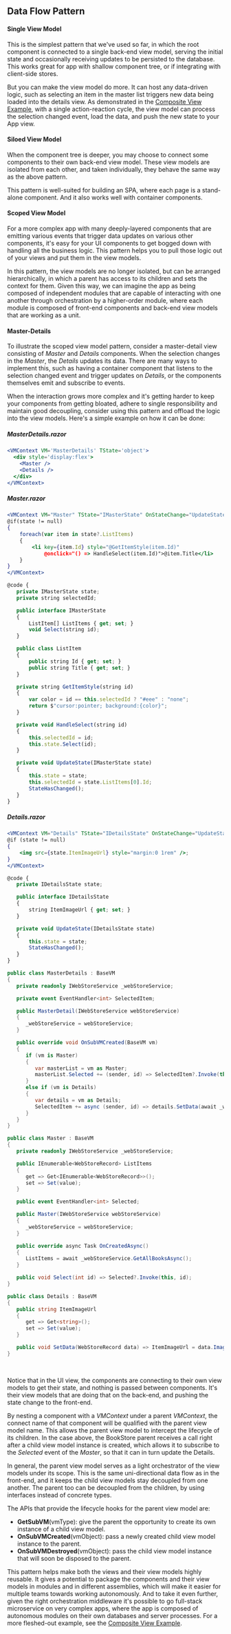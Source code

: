 ## Data Flow Pattern

#### Single View Model

This is the simplest pattern that we've used so far, in which the root component is connected to a single back-end view model, serving the initial state and occasionally receiving updates to be persisted to the database. This works great for app with shallow component tree, or if integrating with client-side stores.

<d-image src="/assets/SingleVMPattern.svg" css="width:350px;display:flex;margin:2rem auto;align-items:center;justify-content:center"></d-image>

But you can make the view model do more. It can host any data-driven logic, such as selecting an item in the master list triggers new data being loaded into the details view. As demonstrated in the [Composite View Example](compositeview), with a single action-reaction cycle, the view model can process the selection changed event, load the data, and push the new state to your App view.

#### Siloed View Model

When the component tree is deeper, you may choose to connect some components to their own back-end view model. These view models are isolated from each other, and taken individually, they behave the same way as the above pattern.

<d-image src="/assets/SiloedVMPattern.svg" css="width:350px;display:flex;margin:2rem auto;align-items:center;justify-content:center"></d-image>

This pattern is well-suited for building an SPA, where each page is a stand-alone component. And it also works well with container components.

#### Scoped View Model

For a more complex app with many deeply-layered components that are emitting various events that trigger data updates on various other components, it's easy for your UI components to get bogged down with handling all the business logic. This pattern helps you to pull those logic out of your views and put them in the view models.

In this pattern, the view models are no longer isolated, but can be arranged hierarchically, in which a parent has access to its children and sets the context for them. Given this way, we can imagine the app as being composed of independent modules that are capable of interacting with one another through orchestration by a higher-order module, where each module is composed of front-end components and back-end view models that are working as a unit.

<d-image src="/assets/ScopedVMPattern.svg" css="width:400px;display:flex;margin:2rem auto;align-items:center;justify-content:center"></d-image>

#### Master-Details

To illustrate the scoped view model pattern, consider a master-detail view consisting of _Master_ and _Details_ components. When the selection changes in the _Master_, the _Details_ updates its data. There are many ways to implement this, such as having a container component that listens to the selection changed event and trigger updates on _Details_, or the components themselves emit and subscribe to events.

When the interaction grows more complex and it's getting harder to keep your components from getting bloated, adhere to single responsibility and maintain good decoupling, consider using this pattern and offload the logic into the view models. Here's a simple example on how it can be done:

<d-tab>
<d-tab-item itemkey="view" label="View">

<h5>MasterDetails.razor</h4>

```jsx
<VMContext VM='MasterDetails' TState='object'>
  <div style='display:flex'>
    <Master />
    <Details />
  </div>
</VMContext>
```

<h5>Master.razor</h4>

```jsx
<VMContext VM="Master" TState="IMasterState" OnStateChange="UpdateState">
@if(state != null)
{
    foreach(var item in state?.ListItems)
    {
        <li key={item.Id} style="@GetItemStyle(item.Id)"
            @onclick="() => HandleSelect(item.Id)">@item.Title</li>
    }
}
</VMContext>

@code {
   private IMasterState state;
   private string selectedId;

   public interface IMasterState
   {
       ListItem[] ListItems { get; set; }
       void Select(string id);
   }

   public class ListItem
   {
       public string Id { get; set; }
       public string Title { get; set; }
   }

   private string GetItemStyle(string id)
   {
       var color = id == this.selectedId ? "#eee" : "none";
       return $"cursor:pointer; background:{color}";
   }

   private void HandleSelect(string id)
   {
       this.selectedId = id;
       this.state.Select(id);
   }

   private void UpdateState(IMasterState state)
   {
       this.state = state;
       this.selectedId = state.ListItems[0].Id;
       StateHasChanged();
   }
}
```

<h5>Details.razor</h4>

```jsx
<VMContext VM="Details" TState="IDetailsState" OnStateChange="UpdateState">
@if (state != null)
{
    <img src={state.ItemImageUrl} style="margin:0 1rem" />;
}
</VMContext>

@code {
   private IDetailsState state;

   public interface IDetailsState
   {
       string ItemImageUrl { get; set; }
   }

   private void UpdateState(IDetailsState state)
   {
       this.state = state;
       StateHasChanged();
   }
}
```

</d-tab-item>
<d-tab-item itemkey="viewmodel" label="View Model">

```csharp
public class MasterDetails : BaseVM
{
   private readonly IWebStoreService _webStoreService;

   private event EventHandler<int> SelectedItem;

   public MasterDetail(IWebStoreService webStoreService)
   {
      _webStoreService = webStoreService;
   }

   public override void OnSubVMCreated(BaseVM vm)
   {
      if (vm is Master)
      {
         var masterList = vm as Master;
         masterList.Selected += (sender, id) => SelectedItem?.Invoke(this, id);
      }
      else if (vm is Details)
      {
         var details = vm as Details;
         SelectedItem += async (sender, id) => details.SetData(await _webStoreService.GetBookByIdAsync(id));
      }
   }
}
```

```csharp
public class Master : BaseVM
{
   private readonly IWebStoreService _webStoreService;

   public IEnumerable<WebStoreRecord> ListItems
   {
      get => Get<IEnumerable<WebStoreRecord>>();
      set => Set(value);
   }

   public event EventHandler<int> Selected;

   public Master(IWebStoreService webStoreService)
   {
      _webStoreService = webStoreService;
   }

   public override async Task OnCreatedAsync()
   {
      ListItems = await _webStoreService.GetAllBooksAsync();
   }

   public void Select(int id) => Selected?.Invoke(this, id);
}
```

```csharp
public class Details : BaseVM
{
   public string ItemImageUrl
   {
      get => Get<string>();
      set => Set(value);
   }

   public void SetData(WebStoreRecord data) => ItemImageUrl = data.ImageUrl;
}
```

<br/>

Notice that in the UI view, the components are connecting to their own view models to get their state, and nothing is passed between components. It's their view models that are doing that on the back-end, and pushing the state change to the front-end.

By nesting a component with a _VMContext_ under a parent _VMContext_, the connect name of that component will be qualified with the parent view model name. This allows the parent view model to intercept the lifecycle of its children. In the case above, the BookStore parent receives a call right after a child view model instance is created, which allows it to subscribe to the _Selected_ event of the _Master_, so that it can in turn update the Details.

In general, the parent view model serves as a light orchestrator of the view models under its scope. This is the same uni-directional data flow as in the front-end, and it keeps the child view models stay decoupled from one another. The parent too can be decoupled from the children, by using interfaces instead of concrete types.

The APIs that provide the lifecycle hooks for the parent view model are:

- **GetSubVM**(vmType): give the parent the opportunity to create its own instance of a child view model.
- **OnSubVMCreated**(vmObject): pass a newly created child view model instance to the parent.
- **OnSubVMDestroyed**(vmObject): pass the child view model instance that will soon be disposed to the parent.

This pattern helps make both the views and their view models highly reusable. It gives a potential to package the components and their view models in modules and in different assemblies, which will make it easier for multiple teams towards working autonomously. And to take it even further, given the right orchestration middleware it's possible to go full-stack microservice on very complex apps, where the app is composed of autonomous modules on their own databases and server processes. For a more fleshed-out example, see the [Composite View Example](/core/examples/compositeview).
